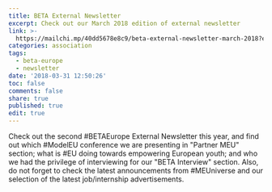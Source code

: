 ```yaml
---
title: BETA External Newsletter
excerpt: Check out our March 2018 edition of external newsletter
link: >-
  https://mailchi.mp/40dd5678e8c9/beta-external-newsletter-march-2018?e=709c5e2925
categories: association
tags:
  - beta-europe
  - newsletter
date: '2018-03-31 12:50:26'
toc: false
comments: false
share: true
published: true
edit: true
---
```

Check out the second #BETAEurope External Newsletter this year, and find out which #ModelEU conference we are presenting in "Partner MEU" section; what is #EU doing towards empowering European youth; and who we had the privilege of interviewing for our "BETA Interview" section. Also, do not forget to check the latest announcements from #MEUniverse and our selection of the latest job/internship advertisements.
